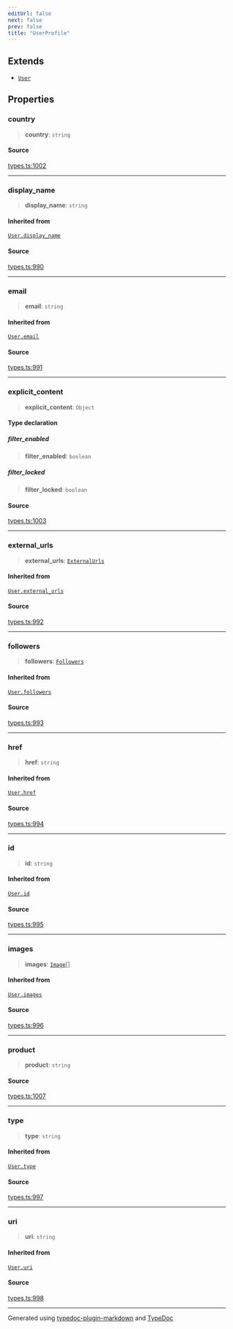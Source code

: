 ```yaml
---
editUrl: false
next: false
prev: false
title: "UserProfile"
---
```


## Extends

- [`User`](/api/interfaces/user/)

## Properties

### country

> **country**: `string`

#### Source

[types.ts:1002](https://github.com/fostertheweb/spotify-web-sdk/blob/9d7441b/src/types.ts#L1002)

***

### display\_name

> **display\_name**: `string`

#### Inherited from

[`User.display_name`](/api/interfaces/user/#display-name)

#### Source

[types.ts:990](https://github.com/fostertheweb/spotify-web-sdk/blob/9d7441b/src/types.ts#L990)

***

### email

> **email**: `string`

#### Inherited from

[`User.email`](/api/interfaces/user/#email)

#### Source

[types.ts:991](https://github.com/fostertheweb/spotify-web-sdk/blob/9d7441b/src/types.ts#L991)

***

### explicit\_content

> **explicit\_content**: `Object`

#### Type declaration

##### filter\_enabled

> **filter\_enabled**: `boolean`

##### filter\_locked

> **filter\_locked**: `boolean`

#### Source

[types.ts:1003](https://github.com/fostertheweb/spotify-web-sdk/blob/9d7441b/src/types.ts#L1003)

***

### external\_urls

> **external\_urls**: [`ExternalUrls`](/api/interfaces/externalurls/)

#### Inherited from

[`User.external_urls`](/api/interfaces/user/#external-urls)

#### Source

[types.ts:992](https://github.com/fostertheweb/spotify-web-sdk/blob/9d7441b/src/types.ts#L992)

***

### followers

> **followers**: [`Followers`](/api/interfaces/followers/)

#### Inherited from

[`User.followers`](/api/interfaces/user/#followers)

#### Source

[types.ts:993](https://github.com/fostertheweb/spotify-web-sdk/blob/9d7441b/src/types.ts#L993)

***

### href

> **href**: `string`

#### Inherited from

[`User.href`](/api/interfaces/user/#href)

#### Source

[types.ts:994](https://github.com/fostertheweb/spotify-web-sdk/blob/9d7441b/src/types.ts#L994)

***

### id

> **id**: `string`

#### Inherited from

[`User.id`](/api/interfaces/user/#id)

#### Source

[types.ts:995](https://github.com/fostertheweb/spotify-web-sdk/blob/9d7441b/src/types.ts#L995)

***

### images

> **images**: [`Image`](/api/interfaces/image/)[]

#### Inherited from

[`User.images`](/api/interfaces/user/#images)

#### Source

[types.ts:996](https://github.com/fostertheweb/spotify-web-sdk/blob/9d7441b/src/types.ts#L996)

***

### product

> **product**: `string`

#### Source

[types.ts:1007](https://github.com/fostertheweb/spotify-web-sdk/blob/9d7441b/src/types.ts#L1007)

***

### type

> **type**: `string`

#### Inherited from

[`User.type`](/api/interfaces/user/#type)

#### Source

[types.ts:997](https://github.com/fostertheweb/spotify-web-sdk/blob/9d7441b/src/types.ts#L997)

***

### uri

> **uri**: `string`

#### Inherited from

[`User.uri`](/api/interfaces/user/#uri)

#### Source

[types.ts:998](https://github.com/fostertheweb/spotify-web-sdk/blob/9d7441b/src/types.ts#L998)

***

Generated using [typedoc-plugin-markdown](https://www.npmjs.com/package/typedoc-plugin-markdown) and [TypeDoc](https://typedoc.org/)
